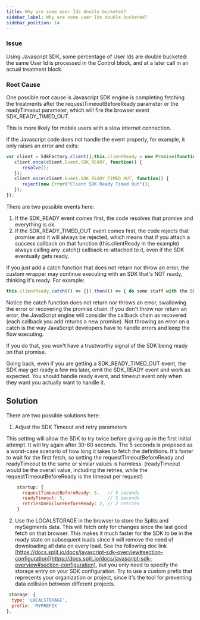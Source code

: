```yaml
---
title: Why are some user Ids double bucketed?
sidebar_label: Why are some user Ids double bucketed?
sidebar_position: 14
---
```


<p>
  <button hidden style={{borderRadius:'8px', border:'1px', fontFamily:'Courier New', fontWeight:'800', textAlign:'left'}}> help.split.io link: https://help.split.io/hc/en-us/articles/360007319391-Why-are-some-user-Ids-double-bucketed </button>
</p>

### Issue

Using Javascript SDK, some percentage of User Ids are double bucketed: the same User Id is processed in the Control block, and at a later call in an actual treatment block.

### Root Cause

One possible root cause is Javascript SDK engine is completing fetching the treatments after the requestTimeoutBeforeReady parameter or the readyTimeout parameter, which will fire the browser event SDK_READY_TIMED_OUT.

This is more likely for mobile users with a slow internet connection.

If the Javascript code does not handle the event properly, for example, it only raises an error and exits:

```javascript
var client = SdkFactory.client();this.clientReady = new Promise(function(resolve,reject) {
   client.once(client.Event.SDK_READY, function() {
      resolve();
   });
   client.once(client.Event.SDK_READY_TIMED_OUT, function() {
      reject(new Error("Client SDK Ready Timed Out"));
   });
});
```

There are two possible events here:

1. If the SDK_READY event comes first, the code resolves that promise and everything is ok.
2. If the SDK_READY_TIMED_OUT event comes first, the code rejects that promise and it will always be rejected, which means that if you attach a success callback on that function (this.clientReady in the example) always calling any .catch() callback re-attached to it, even if the SDK eventually gets ready. 

If you just add a catch function that does not return nor throw an error, the custom wrapper may continue executing with an SDK that's NOT ready, thinking it's ready. For example:

```javascript
this.clientReady.catch(() => {}).then(() => { do some stuff with the SDK })
```

Notice the catch function does not return nor throws an error, swallowing the error or recovering the promise chain. If you don't throw nor return an error, the JavaScript engine will consider the callback chain as recovered (each callback you add returns a new promise). Not throwing an error on a catch is the way JavaScript developers have to handle errors and keep the flow executing.

If you do that, you won't have a trustworthy signal of the SDK being ready on that promise.

Going back, even if you are getting a SDK_READY_TIMED_OUT event, the SDK may get ready a few ms later, emit the SDK_READY event and work as expected. You should handle ready event, and timeout event only when they want you actually want to handle it. 

## Solution

There are two possible solutions here:

1. Adjust the SDK Timeout and retry parameters

  This setting will allow the SDK to try twice before giving up in the first initial attempt. It will try again after 30-60 seconds. The 5 seconds is proposed as a worst-case scenario of how long it takes to fetch the definitions. It's faster to wait for the first fetch, so setting the requestTimeoutBeforeReady and readyTimeout to the same or similar values is harmless. (readyTimeout would be the overall value, including the retries, while the requestTimeoutBeforeReady is the timeout per request)

  ```javascript
      startup: {
        requestTimeoutBeforeReady: 5,   // 5 seconds
        readyTimeout: 5,                // 5 seconds
        retriesOnFailureBeforeReady: 2, // 2 retries
      }
  ```

2. Use the LOCALSTORAGE in the browser to store the Splits and mySegments data. This will fetch only for changes since the last good fetch on that browser. This makes it much faster for the SDK to be in the ready state on subsequent loads since it will remove the need of downloading all data on every load. See the following doc link [https://docs.split.io/docs/javascript-sdk-overview#section-configuration](https://docs.split.io/docs/javascript-sdk-overview#section-configuration), but you only need to specify the storage entry on your SDK configuration. Try to use a custom prefix that represents your organization or project, since it's the tool for preventing data collision between different projects.

  ```javascript
   storage: {
    type: 'LOCALSTORAGE',
    prefix: 'MYPREFIX'
  },
  ```